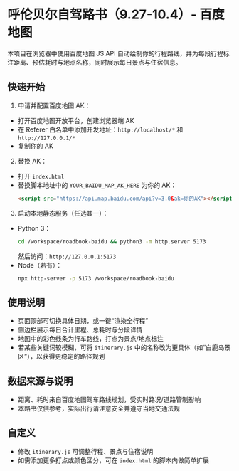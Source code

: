 # 呼伦贝尔自驾路书（9.27-10.4）- 百度地图

本项目在浏览器中使用百度地图 JS API 自动绘制你的行程路线，并为每段行程标注距离、预估耗时与地点名称，同时展示每日景点与住宿信息。

## 快速开始

1) 申请并配置百度地图 AK：
- 打开百度地图开放平台，创建浏览器端 AK
- 在 Referer 白名单中添加开发地址：`http://localhost/*` 和 `http://127.0.0.1/*`
- 复制你的 AK

2) 替换 AK：
- 打开 `index.html`
- 替换脚本地址中的 `YOUR_BAIDU_MAP_AK_HERE` 为你的 AK：
  ```html
  <script src="https://api.map.baidu.com/api?v=3.0&ak=你的AK"></script>
  ```

3) 启动本地静态服务（任选其一）：
- Python 3：
  ```bash
  cd /workspace/roadbook-baidu && python3 -m http.server 5173
  ```
  然后访问：`http://127.0.0.1:5173`
- Node（若有）：
  ```bash
  npx http-server -p 5173 /workspace/roadbook-baidu
  ```

## 使用说明

- 页面顶部可切换具体日期，或一键“渲染全行程”
- 侧边栏展示每日合计里程、总耗时与分段详情
- 地图中的彩色线条为行车路线，打点为景点/地点标注
- 若某些关键词较模糊，可将 `itinerary.js` 中的名称改为更具体（如“白鹿岛景区”），以获得更稳定的路径规划

## 数据来源与说明

- 距离、耗时来自百度地图驾车路线规划，受实时路况/道路管制影响
- 本路书仅供参考，实际出行请注意安全并遵守当地交通法规

## 自定义

- 修改 `itinerary.js` 可调整行程、景点与住宿说明
- 如需添加更多打点或颜色区分，可在 `index.html` 的脚本内做简单扩展